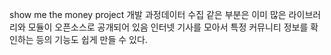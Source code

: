 show me the money project
개발 과정데이터 수집 같은 부분은 이미 많은 라이브러리와 모듈이 오픈소스로 공개되어 있음
인터넷 기사를 모아서 특정 커뮤니티 정보를 확인하는 등의 기능도 쉽게 만들 수 있다.
